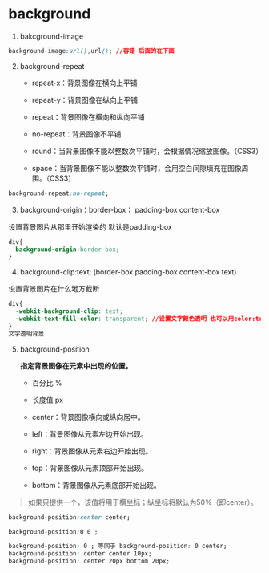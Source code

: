 # background

1. bakcground-image

```css
background-image:url(),url(); //容错 后面的在下面
```

2. background-repeat 

   - repeat-x：背景图像在横向上平铺

   - repeat-y：背景图像在纵向上平铺

   - repeat：背景图像在横向和纵向平铺

   - no-repeat：背景图像不平铺

   - round：当背景图像不能以整数次平铺时，会根据情况缩放图像。（CSS3）

   - space：当背景图像不能以整数次平铺时，会用空白间隙填充在图像周围。（CSS3）

```css
background-repeat:no-repeat;
```

3. background-origin：border-box； padding-box content-box

设置背景图片从那里开始渲染的 默认是padding-box 

```css
div{
  background-origin:border-box;
}
```

4. background-clip:text; (border-box padding-box content-box text)

设置背景图片在什么地方截断

```css
div{
  -webkit-background-clip: text;
  -webkit-text-fill-color: transparent; //设置文字颜色透明 也可以用color:transpatent;
}
文字透明背景
```

5. background-position

   **指定背景图像在元素中出现的位置。**

   - 百分比 %
   - 长度值 px

   - center：背景图像横向或纵向居中。

   - left：背景图像从元素左边开始出现。

   - right：背景图像从元素右边开始出现。

   - top：背景图像从元素顶部开始出现。

   - bottom：背景图像从元素底部开始出现。

> 如果只提供一个，该值将用于横坐标；纵坐标将默认为50%（即center）。

```css
background-position:center center;

background-position:0 0 ;

background-position: 0 ; 等同于 background-position: 0 center;
background-position: center center 10px;
background-position: center 20px bottom 20px;
```

